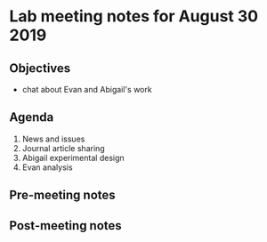 # Lab meeting notes for August 30 2019

## Objectives
- chat about Evan and Abigail's work

## Agenda
1. News and issues
2. Journal article sharing
3. Abigail experimental design
4. Evan analysis

## Pre-meeting notes


## Post-meeting notes


